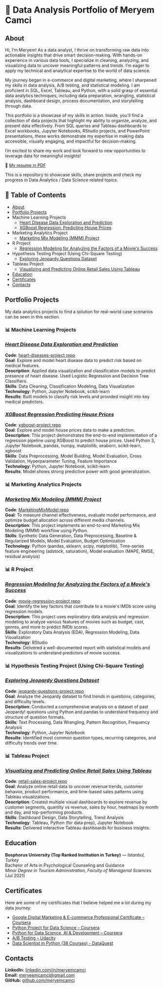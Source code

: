 # 🎯 Data Analysis Portfolio of Meryem Camci

## About
Hi, I’m Meryem! As a data analyst, I thrive on transforming raw data into actionable insights that drive smart decision-making. With hands-on experience in various data tools, I specialize in cleaning, analyzing, and visualizing data to uncover meaningful patterns and trends. I’m eager to apply my technical and analytical expertise to the world of data science.

My journey began in e-commerce and digital marketing, where I sharpened my skills in data analysis, A/B testing, and statistical modeling. I am proficient in SQL, Excel, Tableau, and Python, with a solid grasp of essential data analytics techniques, including data preparation, wrangling, statistical analysis, dashboard design, process documentation, and storytelling through data.

This portfolio is a showcase of my skills in action. Inside, you’ll find a collection of data projects that highlight my ability to organize, analyze, and present data effectively. From SQL queries and Tableau dashboards to Excel workbooks, Jupyter Notebooks, RStudio projects, and PowerPoint presentations, these works demonstrate my expertise in making data accessible, visually engaging, and impactful for decision-making.

I’m excited to share my work and look forward to new opportunities to leverage data for meaningful insights! 

📄 [My resume in PDF](https://drive.google.com/file/d/1DJWrM6fu3jvUQA8kLjG5PldGlt0-NjaB/view?usp=sharing)

This is a repository to showcase skills, share projects and check my progress in Data Analytics / Data Science related topics.

## 📌 Table of Contents

* [About](#about)
* [Portfolio Projects](#portfolio-projects)
* Machine Learning Projects
  * [Heart Disease Data Exploration and Prediction](#heart-disease-data-exploration-and-prediction)
  * [XGBoost Regression: Predicting House Prices](#xgboost-regression-predicting-house-prices)
* Marketing Analytics Project
  * [Marketing Mix Modeling (MMM) Project](#marketing-mix-modeling-mmm-project)
* R Project  
  * [Regression Modeling for Analyzing the Factors of a Movie's Success](#regression-modeling-for-analyzing-the-factors-of-a-movies-success)
* Hypothesis Testing Project (Using Chi-Square Testing)
  * [Exploring Jeopardy Questions Dataset](#exploring-jeopardy-questions-dataset)
* Tableau Project
  * [Visualizing and Predicting Online Retail Sales Using Tableau](#visualizing-and-predicting-online-retail-sales-using-tableau)
* [Education](#education)
* [Certificates](#certificates)
* [Contacts](#contacts)

## Portfolio Projects  

My data analytics projects to find a solution for real-world case scenarios can be seen in this section. 

### 📊 Machine Learning Projects
### *[Heart Disease Data Exploration and Prediction](https://github.com/meryemcamci/heart-diseases-project)*
 **Code**: [heart-diseases-project repo](https://github.com/meryemcamci/heart-diseases-project) 
<br> **Goal**: Explore and model heart disease data to predict risk based on medical features. 
<br> **Description**: Applied data visualization and classification models to predict presence of heart disease. Used Logistic Regression and Decision Tree Classifiers. 
<br> **Skills**: Data Cleaning, Classification Modeling, Data Visualization 
<br> **Technology**: Python, Jupyter Notebook, scikit-learn 
<br> **Results**: Built models to classify risk levels and provided insight into key medical predictors.

### *[XGBoost Regression Predicting House Prices](https://github.com/meryemcamci/xgboost-project/tree/main)*
 **Code**: [xgboost-project repo](https://github.com/meryemcamci/xgboost-project/tree/main)
<br> **Goal**: Explore and model house prices data to make a prediction. 
<br> **Description**: This project demonstrates the end-to-end implementation of a regression pipeline using XGBoost to predict house prices.  Used Python 3, Jupyter Notebook, pandas, numpy, matplotlib, seaborn, scikit-learn, xgboost
<br> **Skills**: Data Preprocessing, Model Building, Model Evaluation, Cross Validation, Hyperparameter Tuning, Feature Importance
<br> **Technology**: Python, Jupyter Notebook, scikit-learn 
<br> **Results**: Model shows strong predictive power with good generalization.

### 📊 Marketing Analytics Projects
### *[Marketing Mix Modeling (MMM) Project](https://github.com/meryemcamci/MarketingMixModel)*
 **Code**: [MarketingMixModel repo](https://github.com/meryemcamci/MarketingMixModel) 
<br> **Goal**: To measure channel effectiveness, evaluate model performance, and optimize budget allocation across different media channels.
<br> **Description**: This project implements an end-to-end Marketing Mix Modeling (MMM) workflow using Python. 
<br> **Skills**: Synthetic Data Generation, Data Preprocessing, Baseline & Regularized Models, Model Evaluation, Budget Optimization
<br> **Technology**: Python (pandas, sklearn, scipy, matplotlib), Time-series feature engineering (adstock, saturation), Model evaluation (MAPE, RMSE, residual analysis)

### 📊 R Project  
### *[Regression Modeling for Analyzing the Factors of a Movie's Success](https://github.com/meryemcamci/movie-regression-project)*
 **Code**: [movie-regression-project repo](https://github.com/meryemcamci/movie-regression-project)
<br> **Goal**: Identify the key factors that contribute to a movie's IMDb score using regression models.
<br> **Description**: This project uses exploratory data analysis and regression modeling to analyze various features of movies such as budget, cast, genres, and more to predict IMDb scores.
<br> **Skills**: Exploratory Data Analysis (EDA), Regression Modeling, Data Visualization 
<br> **Technology**: RStudio
<br> **Results**: Delivered a well-documented report with statistical models and visualizations to understand predictors of movie success.

### 📊 Hypothesis Testing Project (Using Chi-Square Testing)
### *[Exploring Jeopardy Questions Dataset](https://github.com/meryemcamci/jeopardy-questions-project)*
 **Code**: [jeopardy-questions-project repo](https://github.com/meryemcamci/jeopardy-questions-project)
<br> **Goal**: Analyze the Jeopardy dataset to find trends in questions, categories, and difficulty levels.
<br> **Description**: Conducted a comprehensive analysis on a dataset of past Jeopardy! questions using Python and pandas to understand frequency and structure of question formats.
<br> **Skills**: Text Processing, Data Wrangling, Pattern Recognition, Frequency Analysis
<br> **Technology**: Python, Jupyter Notebook 
<br> **Results**: Identified most common question types, recurring categories, and difficulty trends over time.

### 📊 Tableau Project
### *[Visualizing and Predicting Online Retail Sales Using Tableau](https://github.com/meryemcamci/retail-sales-project)*
**Code**: [retail-sales-project repo](https://github.com/meryemcamci/retail-sales-project) 
<br> **Goal**: Analyze online retail data to uncover revenue trends, customer behavior, product performance, and time-based sales patterns using Tableau visualizations.
<br> **Description**: Created multiple visual dashboards to explore revenue by customer segments, quantity vs revenue, sales by hour, heatmaps by month and day, and top-performing products.
<br> **Skills**: Dashboard Design, Data Storytelling, Trend Analysis
<br> **Technology**: Tableau, Python (for data prep), Jupyter Notebook
<br> **Results**: Delivered interactive Tableau dashboards for business insights.

## Education  

**Bosphorus University (Top Ranked Institution in Turkey)** — *Istanbul, Turkey*  
Bachelor of Arts in Psychological Counseling and Guidance
<br> *Minor Degree in Tourism Administration, Faculty of Managerial Sciences*  
(Jul 2021)

## Certificates 

Here are some of my certificates that I believe helped me a lot during my data journey:

* [Google Digital Marketing & E-commerce Professional Certificate – Coursera](https://coursera.org/share/29facdf340e872ce32c4ba1d69f3c448)
* [Python Project for Data Science – Coursera](https://coursera.org/share/e44ab96f41677bd0adce5fbee2bae8e4)
* [Python for Data Science, AI & Development – Coursera](https://coursera.org/share/65b7ed491f6b1c1b804dbbc4cbbbda7a)
* [A/B Testing – Udacity](https://www.udacity.com/enrollment/ud257)
* [Data Scientist in Python (38 Courses) - DataQuest ](https://app.dataquest.io/view_cert/VU8CLVO2PPPB0WBXJ5IY)


## Contacts  

**LinkedIn:** [linkedin.com/in/meryemcamci](https://www.linkedin.com/in/meryemcamci/)  
**Email:** meryeemcamci@gmail.com  
**GitHub:** [github.com/meryemcamci](https://github.com/meryemcamci)
